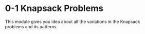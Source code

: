 # 0-1 Knapsack Problems
This module gives you idea about all the variations in the Knapsack problems and its patterns.
